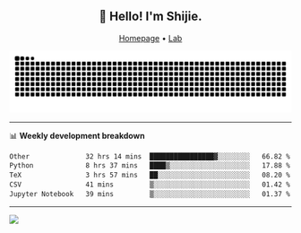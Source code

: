 <h2 align="center">👋 Hello! I'm Shijie.</h2>
<p align="center">
  <a href="https://xu-shi-jie.github.io"> Homepage</a> •
  <a href="https://onodalab.ees.hokudai.ac.jp"> Lab </a>
</p>

![Snake animation](https://github.com/xu-shi-jie/xu-shi-jie/blob/output/github-snake.svg)


-------

📊 **Weekly development breakdown**
<!--START_SECTION:waka-->

```txt
Other              32 hrs 14 mins  ████████████████▓░░░░░░░░   66.82 %
Python             8 hrs 37 mins   ████▒░░░░░░░░░░░░░░░░░░░░   17.88 %
TeX                3 hrs 57 mins   ██░░░░░░░░░░░░░░░░░░░░░░░   08.20 %
CSV                41 mins         ▒░░░░░░░░░░░░░░░░░░░░░░░░   01.42 %
Jupyter Notebook   39 mins         ▒░░░░░░░░░░░░░░░░░░░░░░░░   01.37 %
```

<!--END_SECTION:waka-->

-------
![](https://komarev.com/ghpvc/?username=xu-shi-jie&style=flat-square&color=blue) 
